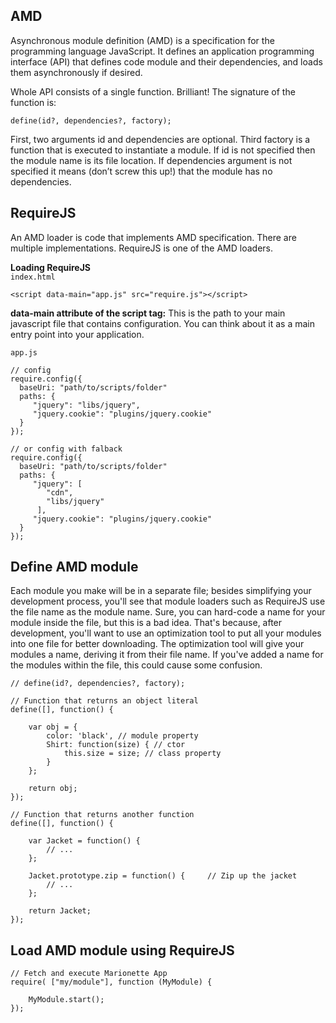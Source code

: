 ## AMD
Asynchronous module definition (AMD) is a specification for the programming language JavaScript. It defines an application programming interface (API) that defines code module and their dependencies, 
and loads them asynchronously if desired.    

Whole API consists of a single function. Brilliant! The signature of the function is:
```
define(id?, dependencies?, factory);
```
First, two arguments id and dependencies are optional. Third factory is a function that is executed to instantiate a module. 
If id is not specified then the module name is its file location. 
If dependencies argument is not specified it means (don’t screw this up!) that the module has no dependencies.

## RequireJS
An AMD loader is code that implements AMD specification. There are multiple implementations.
RequireJS is one of the AMD loaders.

**Loading RequireJS**    
`index.html`
```
<script data-main="app.js" src="require.js"></script>
```
**data-main attribute of the script tag:** This is the path to your main javascript file that contains configuration. You can think about it as a main entry point into your application.    

`app.js`
```
// config
require.config({
  baseUri: "path/to/scripts/folder"
  paths: {
     "jquery": "libs/jquery",
     "jquery.cookie": "plugins/jquery.cookie"
  }
});

// or config with falback
require.config({
  baseUri: "path/to/scripts/folder"
  paths: {
     "jquery": [
        "cdn",
        "libs/jquery"
      ],
     "jquery.cookie": "plugins/jquery.cookie"
  }
});
```
## Define AMD module
Each module you make will be in a separate file; besides simplifying your development process, you'll see that module loaders such as RequireJS use the file name as the module name. Sure, you can hard-code a name for your module inside the file, but this is a bad idea. That's because, after development, you'll want to use an optimization tool to put all your modules into one file for better downloading. The optimization tool will give your modules a name, deriving it from their file name. If you've added a name for the modules within the file, this could cause some confusion.
```
// define(id?, dependencies?, factory);

// Function that returns an object literal
define([], function() {

    var obj = {
        color: 'black', // module property
        Shirt: function(size) { // ctor
            this.size = size; // class property
        }
    };

    return obj;
});

// Function that returns another function
define([], function() {

    var Jacket = function() {
        // ...
    };

    Jacket.prototype.zip = function() {     // Zip up the jacket
        // ...
    };

    return Jacket;
});
```

## Load AMD module using RequireJS
```
// Fetch and execute Marionette App
require( ["my/module"], function (MyModule) {

    MyModule.start();
});
```


